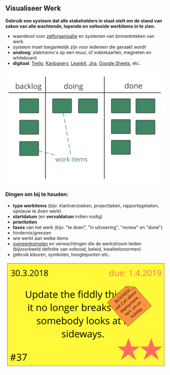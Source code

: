 ## Visualiseer Werk

<summary>
<strong>Gebruik een systeem dat alle stakeholders in staat stelt om de stand van zaken van alle wachtende, lopende en voltooide werkitems in te zien.</strong>
</summary>

- waardevol voor [zelforganisatie](glossary:self-organization) en systemen van binnentrekken van werk
- systeem moet toegankelijk zijn voor iedereen die geraakt wordt
- **analoog**: plakmemo's op een muur, of indexkaarten, magneten en whiteboard
- **digitaal**: [Trello](https://trello.com/), [Kanbanery](https://kanbanery.com/), [Leankit](https://leankit.com/), [Jira](https://www.atlassian.com/software/jira), [Google Sheets](https://www.google.com/sheets/about/), etc.

![Visualisatie van een eenvoudig werkproces](img/workflow-and-value/simple-process.png)

### Dingen om bij te houden:

- **type werkitems** (bijv. klantverzoeken, projecttaken, rapportagetaken, opnieuw te doen werk)
- **startdatum** (en **vervaldatum** indien nodig)
- **prioriteiten**
- **fases** van het werk (bijv. "te doen", "in uitvoering", "review" en "done")
- hindernis/grenzen
- wie werkt aan welke items
- [overeenkomsten](glossary:agreement) en verwachtingen die de werkstroom leiden (bijvoorbeeld definitie van voltooid, beleid, kwaliteitsnormen)
- gebruik kleuren, symbolen, hoogtepunten etc.

![Een kaart representeert een werkitem](img/workflow-and-value/card.png)